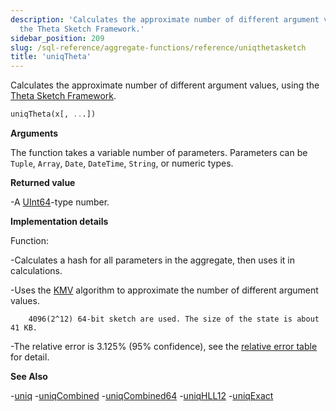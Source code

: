```yaml
---
description: 'Calculates the approximate number of different argument values, using
  the Theta Sketch Framework.'
sidebar_position: 209
slug: /sql-reference/aggregate-functions/reference/uniqthetasketch
title: 'uniqTheta'
---
```


Calculates the approximate number of different argument values, using the [Theta Sketch Framework](https://datasketches.apache.org/docs/Theta/ThetaSketches.html#theta-sketch-framework).

```sql
uniqTheta(x[, ...])
```

**Arguments**

The function takes a variable number of parameters. Parameters can be `Tuple`, `Array`, `Date`, `DateTime`, `String`, or numeric types.

**Returned value**

-A [UInt64](../../../sql-reference/data-types/int-uint.md)-type number.

**Implementation details**

Function:

-Calculates a hash for all parameters in the aggregate, then uses it in calculations.

-Uses the [KMV](https://datasketches.apache.org/docs/Theta/InverseEstimate.html) algorithm to approximate the number of different argument values.

        4096(2^12) 64-bit sketch are used. The size of the state is about 41 KB.

-The relative error is 3.125% (95% confidence), see the [relative error table](https://datasketches.apache.org/docs/Theta/ThetaErrorTable.html) for detail.

**See Also**

-[uniq](/sql-reference/aggregate-functions/reference/uniq)
-[uniqCombined](/sql-reference/aggregate-functions/reference/uniqcombined)
-[uniqCombined64](/sql-reference/aggregate-functions/reference/uniqcombined64)
-[uniqHLL12](/sql-reference/aggregate-functions/reference/uniqhll12)
-[uniqExact](/sql-reference/aggregate-functions/reference/uniqexact)
